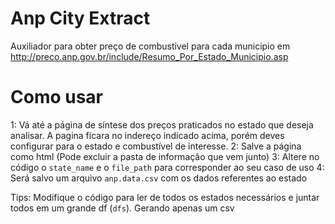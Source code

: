 # Anp City Extract
Auxiliador para obter preço de combustivel para cada municipio em http://preco.anp.gov.br/include/Resumo_Por_Estado_Municipio.asp

# Como usar

1: Vá até a página de síntese dos preços praticados no estado que deseja analisar.
A pagina ficara no indereço indicado acima, porém deves configurar para
o estado e combustível de interesse.
2: Salve a página como html (Pode excluir a pasta de informação que vem junto)
3: Altere no código o `state_name` e o `file_path` para corresponder ao seu
caso de uso
4: Será salvo um arquivo `anp.data.csv` com os dados referentes ao estado

Tips:
Modifique o código para ler de todos os estados necessários e juntar todos
em um grande df (`dfs`). Gerando apenas um csv

